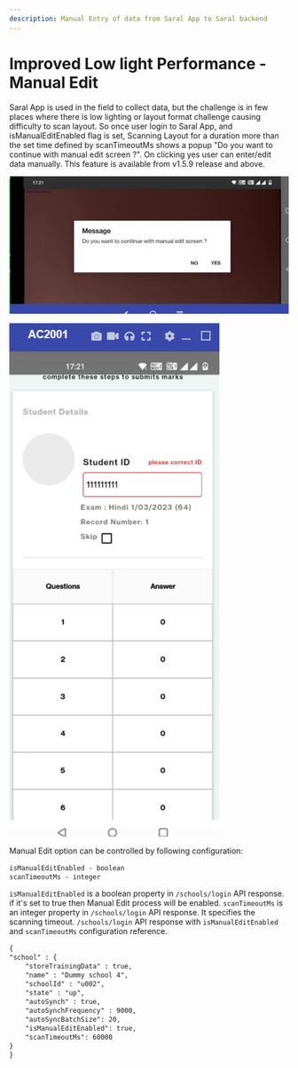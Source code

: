 ```yaml
---
description: Manual Entry of data from Saral App to Saral backend
---
```


# Improved Low light Performance - Manual Edit

Saral App is used in the field to collect data, but the challenge is in few places where there is low lighting or layout format challenge  causing difficulty to scan layout. So once user login to Saral App, and isManualEditEnabled flag is set, Scanning Layout for a duration more than the set time defined by scanTimeoutMs shows a popup
"Do you want to continue with manual edit screen ?". On clicking yes user can enter/edit data manually.
This feature is available from v1.5.9 release and above.

![](../../.gitbook/assets/manual-edit-notify.png)

![](../../.gitbook/assets/manual-edit-entry.png)

Manual Edit option can be controlled by following configuration:
```
isManualEditEnabled - boolean
scanTimeoutMs - integer
```
`isManualEditEnabled` is a boolean property in `/schools/login` API response. if it's set to true then Manual Edit process will be enabled.
`scanTimeoutMs` is an integer property in `/schools/login` API response. It specifies the scanning timeout.
`/schools/login`  API response with `isManualEditEnabled` and `scanTimeoutMs` configuration reference.

```
{
"school" : {
    "storeTrainingData" : true,
    "name" : "Dummy school 4",
    "schoolId" : "u002",
    "state" : "up",
    "autoSynch" : true,
    "autoSynchFrequency" : 9000,
    "autoSyncBatchSize": 20,
    "isManualEditEnabled": true,
    "scanTimeoutMs": 60000
}
}
```
